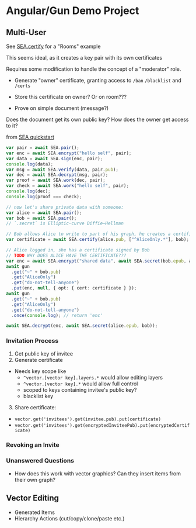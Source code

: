 # Angular/Gun Demo Project

## Multi-User

See [SEA.certify](https://gun.eco/docs/SEA.certify#rooms) for a "Rooms" example

This seems ideal, as it creates a key pair with its own certificates

Requires some modification to handle the concept of a "moderator" role.

- Generate "owner" certificate, granting access to `/ban` `/blacklist` and `/certs`
- Store this certificate on owner? Or on room???

- Prove on simple document (message?)

Does the document get its own public key? How does the owner get access to it?

from [SEA quickstart](https://gun.eco/docs/SEA#quickstart)

```typescript
var pair = await SEA.pair();
var enc = await SEA.encrypt("hello self", pair);
var data = await SEA.sign(enc, pair);
console.log(data);
var msg = await SEA.verify(data, pair.pub);
var dec = await SEA.decrypt(msg, pair);
var proof = await SEA.work(dec, pair);
var check = await SEA.work("hello self", pair);
console.log(dec);
console.log(proof === check);

// now let's share private data with someone:
var alice = await SEA.pair();
var bob = await SEA.pair();
// `.secret` is Elliptic-curve Diffie–Hellman

// Bob allows Alice to write to part of his graph, he creates a certificate for Bob
var certificate = await SEA.certify(alice.pub, ["^AliceOnly.*"], bob);

// Alice logged in, she has a certificate signed by Bob
// TODO WHY DOES ALICE HAVE THE CERTIFICATE???
var enc = await SEA.encrypt("shared data", await SEA.secret(bob.epub, alice));
await gun
  .get("~" + bob.pub)
  .get("AliceOnly")
  .get("do-not-tell-anyone")
  .put(enc, null, { opt: { cert: certificate } });
await gun
  .get("~" + bob.pub)
  .get("AliceOnly")
  .get("do-not-tell-anyone")
  .once(console.log); // return 'enc'

await SEA.decrypt(enc, await SEA.secret(alice.epub, bob));
```

### Invitation Process

1. Get public key of invitee
2. Generate certificate

- Needs key scope like
  - `^vector.[vector key].layers.*` would allow editing layers
  - `^vector.[vector key].*` would allow full control
  - scoped to keys containing invitee's public key?
  - blacklist key

3. Share certificate:

- `vector.get('invitees').get(invitee.pub).put(certificate)`
- `vector.get('invitees').get(encryptedInviteePub).put(encryptedCertificate)`

### Revoking an Invite

### Unanswered Questions

- How does this work with vector graphics? Can they insert items from their own graph?

## Vector Editing

- Generated Items
- Hierarchy Actions (cut/copy/clone/paste etc.)
